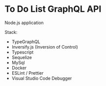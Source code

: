 # To Do List GraphQL API
Node.js application

Stack:
- TypeGraphQL
- Inversify.js (Inversion of Control)
- Typescript
- Sequelize
- MySql
- Docker
- ESLint / Prettier
- Visual Studio Code Debugger
